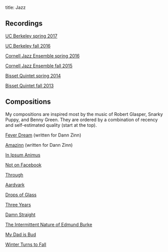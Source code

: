 title: Jazz

<!-- # Jazz

After science, jazz is my second love. I play piano. Occasionally, I play gigs at restaurants and small events—I'm always looking for work if you're interested! -->

## Recordings

[UC Berkeley spring 2017](https://drive.google.com/open?id=0B_EjB5L1rvMZTW9TZGpVcWYxTDA)

[UC Berkeley fall 2016](https://drive.google.com/open?id=0B_EjB5L1rvMZaVo2SVlvV3cteWs)

[Cornell Jazz Ensemble spring 2016](https://drive.google.com/open?id=0B5apO-iCShKsNTNHMFVDd3I0LWc)

[Cornell Jazz Ensemble fall 2015](https://www.cornell.edu/video/wind-symphony-jazz-band-concert-nov-20-2015)

[Bisset Quintet spring 2014](https://drive.google.com/file/d/0B94rmt96qcqPUUloUlRPX3RTaTg/view?usp=sharing)

[Bisset Quintet fall 2013](https://www.youtube.com/watch?v=aw3hozcMwMk)

## Compositions
My compositions are inspired most by the music of Robert Glasper, Snarky Puppy, and Benny Green. They are ordered by a combination of recency and self-estimated quality (start at the top).

[Fever Dream]({static}/charts/fever_dream.pdf) (written for Dann Zinn)

[Amazinn]({static}/charts/amazinn.pdf) (written for Dann Zinn)

[In Ipsum Animus]({static}/charts/in_ipsum_animus.pdf)

[Not on Facebook]({static}/charts/not_on_facebook.pdf)

[Through]({static}/charts/through.pdf)

[Aardvark]({static}/charts/aardvark.pdf)

[Drops of Glass]({static}/charts/drops_of_glass.pdf)

[Three Years]({static}/charts/three_years.pdf)

[Damn Straight]({static}/charts/damn_straight.pdf)

[The Intermittent Nature of Edmund Burke]({static}/charts/the_intermittent_nature_of_edmund_burke.pdf)

[My Dad is Bud]({static}/charts/my_dad_is_bud.pdf)

[Winter Turns to Fall]({static}/charts/winter_turns_to_fall.pdf)

<!-- ## Training

The following jazz educators have played an *instrumental* role in my musical development (in chronological order):

- [Ken Berman](http://kenbermanmusic.com)
- Sarah Cline, director of [Berkeley High Jazz](http://www.bhsjazz.org)
- Susan Muscarella, chairman of the [California Jazz Conservatory](http://cjc.edu)
- [Paul Merrill](http://music.cornell.edu/people/faculty/profile/paul-merrill/), director of Cornell University Jazz
-  -->